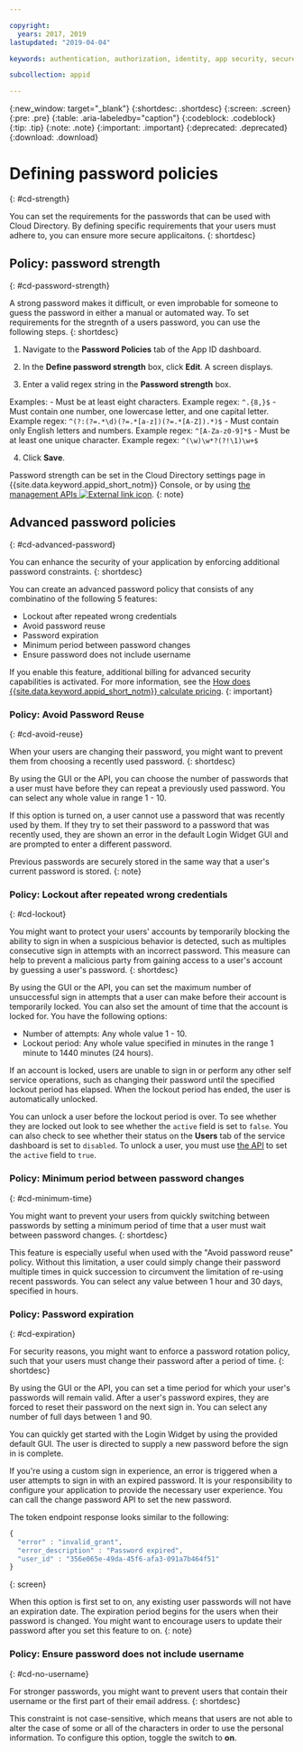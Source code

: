 ```yaml
---

copyright:
  years: 2017, 2019
lastupdated: "2019-04-04"

keywords: authentication, authorization, identity, app security, secure, directory, registry, passwords, languages, lockout

subcollection: appid

---
```


{:new_window: target="_blank"}
{:shortdesc: .shortdesc}
{:screen: .screen}
{:pre: .pre}
{:table: .aria-labeledby="caption"}
{:codeblock: .codeblock}
{:tip: .tip}
{:note: .note}
{:important: .important}
{:deprecated: .deprecated}
{:download: .download}

# Defining password policies
{: #cd-strength}

You can set the requirements for the passwords that can be used with Cloud Directory. By defining specific requirements that your users must adhere to, you can ensure more secure applicaitons.
{: shortdesc}

## Policy: password strength
{: #cd-password-strength}

A strong password makes it difficult, or even improbable for someone to guess the password in either a manual or automated way. To set requirements for the stregnth of a users password, you can use the following steps.
{: shortdesc}

1. Navigate to the **Password Policies** tab of the App ID dashboard.

2. In the **Define password strength** box, click **Edit**. A screen displays.

3. Enter a valid regex string in the **Password strength** box.

  Examples:
    - Must be at least eight characters. Example regex: `^.{8,}$`
    - Must contain one number, one lowercase letter, and one capital letter. Example regex: `^(?:(?=.*\d)(?=.*[a-z])(?=.*[A-Z]).*)$`
    - Must contain only English letters and numbers. Example regex: `^[A-Za-z0-9]*$`
    - Must be at least one unique character. Example regex: `^(\w)\w*?(?!\1)\w+$`

4. Click **Save**.

Password strength can be set in the Cloud Directory settings page in {{site.data.keyword.appid_short_notm}} Console, or by using <a href="https://us-south.appid.cloud.ibm.com/swagger-ui/#/Config/set_cloud_directory_password_regex" target="_blank">the management APIs <img src="../../icons/launch-glyph.svg" alt="External link icon"></a>.
{: note}


## Advanced password policies
{: #cd-advanced-password}


You can enhance the security of your application by enforcing additional password constraints.
{: shortdesc}


You can create an advanced password policy that consists of any combinatino of the following 5 features:

 - Lockout after repeated wrong credentials
 - Avoid password reuse
 - Password expiration
 - Minimum period between password changes
 - Ensure password does not include username


 If you enable this feature, additional billing for advanced security capabilities is activated. For more information, see the [How does {{site.data.keyword.appid_short_notm}} calculate pricing](/docs/services/appid?topic=appid-faq#faq-pricing).
 {: important}


### Policy: Avoid Password Reuse
{: #cd-avoid-reuse}

When your users are changing their password, you might want to prevent them from choosing a recently used password.
{: shortdesc}

By using the GUI or the API, you can choose the number of passwords that a user must have before they can repeat a previously used password. You can select any whole value in range 1 - 10.

If this option is turned on, a user cannot use a password that was recently used by them. If they try to set their password to a password that was recently used, they are shown an error in the default Login Widget GUI and are prompted to enter a different password.

Previous passwords are securely stored in the same way that a user's current password is stored.
{: note}


### Policy: Lockout after repeated wrong credentials
{: #cd-lockout}

You might want to protect your users' accounts by temporarily blocking the ability to sign in when a suspicious behavior is detected, such as multiples consecutive sign in attempts with an incorrect password. This measure can help to prevent a malicious party from gaining access to a user's account by guessing a user's password.
{: shortdesc}

By using the GUI or the API, you can set the maximum number of unsuccessful sign in attempts that a user can make before their account is temporarily locked. You can also set the amount of time that the account is locked for. You have the following options:

* Number of attempts: Any whole value 1 - 10.
* Lockout period: Any whole value specified in minutes in the range 1 minute to 1440 minutes (24 hours).

If an account is locked, users are unable to sign in or perform any other self service operations, such as changing their password until the specified lockout period has elapsed. When the lockout period has ended, the user is automatically unlocked.

You can unlock a user before the lockout period is over. To see whether they are locked out look to see whether the `active` field is set to `false`. You can also check to see whether their status on the **Users** tab of the service dashboard is set to `disabled`. To unlock a user, you must use [the API](https://us-south.appid.cloud.ibm.com/swagger-ui/#/Cloud_Directory_Users/updateCloudDirectoryUser) to set the `active` field to `true`.


### Policy: Minimum period between password changes
{: #cd-minimum-time}

You might want to prevent your users from quickly switching between passwords by setting a minimum period of time that a user must wait between password changes.
{: shortdesc}

This feature is especially useful when used with the "Avoid password reuse" policy. Without this limitation, a user could simply change their password multiple times in quick succession to circumvent the limitation of re-using recent passwords. You can select any value between 1 hour and 30 days, specified in hours.


### Policy: Password expiration
{: #cd-expiration}

For security reasons, you might want to enforce a password rotation policy, such that your users must change their password after a period of time.
{: shortdesc}

By using the GUI or the API, you can set a time period for which your user's passwords will remain valid. After a user's password expires, they are forced to reset their password on the next sign in. You can select any number of full days between 1 and 90.

You can quickly get started with the Login Widget by using the provided default GUI. The user is directed to supply a new password before the sign in is complete.

If you're using a custom sign in experience, an error is triggered when a user attempts to sign in with an expired password. It is your responsibility to configure your application to provide the necessary user experience. You can call the change password API to set the new password.

The token endpoint response looks similar to the following:

```javascript
{
  "error" : "invalid_grant",
  "error_description" : "Password expired",
  "user_id" : "356e065e-49da-45f6-afa3-091a7b464f51"
}
```
{: screen}

When this option is first set to on, any existing user passwords will not have an expiration date. The expiration period begins for the users when their password is changed. You might want to encourage users to update their password after you set this feature to on.
{: note}


### Policy: Ensure password does not include username
{: #cd-no-username}

For stronger passwords, you might want to prevent users that contain their username or the first part of their email address.
{: shortdesc}

This constraint is not case-sensitive, which means that users are not able to alter the case of some or all of the characters in order to use the personal information. To configure this option, toggle the switch to **on**.


